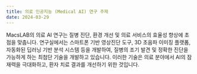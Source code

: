 ```yaml
---
title: 의료 인공지능 (Medical AI) 연구 주제
date: 2024-03-29
---
```



<!--more-->

MacsLAB의 의료 AI 연구는 질병 진단, 환경 개선 및 의료 서비스의 효율성 향상에 초점을 맞춥니다. 연구실에서는 스마트폰 기반 영상진단 도구, 3D 초음파 이미징 플랫폼, 자동화된 딥러닝 기반 분석 시스템 등을 개발하여, 질병의 조기 발견 및 정확한 진단을 가능하게 하는 최첨단 기술을 개발하고 있습니다. 이러한 기술은 의료 분야에서 AI의 잠재력을 극대화하고, 환자 치료 결과를 개선하기 위한 것입니다.